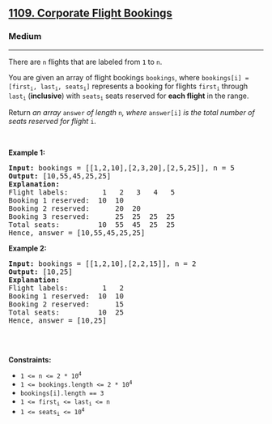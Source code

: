 <h2><a href="https://leetcode.com/problems/corporate-flight-bookings/">1109. Corporate Flight Bookings</a></h2><h3>Medium</h3><hr><div style="user-select: auto;"><p style="user-select: auto;">There are <code style="user-select: auto;">n</code> flights that are labeled from <code style="user-select: auto;">1</code> to <code style="user-select: auto;">n</code>.</p>

<p style="user-select: auto;">You are given an array of flight bookings <code style="user-select: auto;">bookings</code>, where <code style="user-select: auto;">bookings[i] = [first<sub style="user-select: auto;">i</sub>, last<sub style="user-select: auto;">i</sub>, seats<sub style="user-select: auto;">i</sub>]</code> represents a booking for flights <code style="user-select: auto;">first<sub style="user-select: auto;">i</sub></code> through <code style="user-select: auto;">last<sub style="user-select: auto;">i</sub></code> (<strong style="user-select: auto;">inclusive</strong>) with <code style="user-select: auto;">seats<sub style="user-select: auto;">i</sub></code> seats reserved for <strong style="user-select: auto;">each flight</strong> in the range.</p>

<p style="user-select: auto;">Return <em style="user-select: auto;">an array </em><code style="user-select: auto;">answer</code><em style="user-select: auto;"> of length </em><code style="user-select: auto;">n</code><em style="user-select: auto;">, where </em><code style="user-select: auto;">answer[i]</code><em style="user-select: auto;"> is the total number of seats reserved for flight </em><code style="user-select: auto;">i</code>.</p>

<p style="user-select: auto;">&nbsp;</p>
<p style="user-select: auto;"><strong style="user-select: auto;">Example 1:</strong></p>

<pre style="user-select: auto;"><strong style="user-select: auto;">Input:</strong> bookings = [[1,2,10],[2,3,20],[2,5,25]], n = 5
<strong style="user-select: auto;">Output:</strong> [10,55,45,25,25]
<strong style="user-select: auto;">Explanation:</strong>
Flight labels:        1   2   3   4   5
Booking 1 reserved:  10  10
Booking 2 reserved:      20  20
Booking 3 reserved:      25  25  25  25
Total seats:         10  55  45  25  25
Hence, answer = [10,55,45,25,25]
</pre>

<p style="user-select: auto;"><strong style="user-select: auto;">Example 2:</strong></p>

<pre style="user-select: auto;"><strong style="user-select: auto;">Input:</strong> bookings = [[1,2,10],[2,2,15]], n = 2
<strong style="user-select: auto;">Output:</strong> [10,25]
<strong style="user-select: auto;">Explanation:</strong>
Flight labels:        1   2
Booking 1 reserved:  10  10
Booking 2 reserved:      15
Total seats:         10  25
Hence, answer = [10,25]

</pre>

<p style="user-select: auto;">&nbsp;</p>
<p style="user-select: auto;"><strong style="user-select: auto;">Constraints:</strong></p>

<ul style="user-select: auto;">
	<li style="user-select: auto;"><code style="user-select: auto;">1 &lt;= n &lt;= 2 * 10<sup style="user-select: auto;">4</sup></code></li>
	<li style="user-select: auto;"><code style="user-select: auto;">1 &lt;= bookings.length &lt;= 2 * 10<sup style="user-select: auto;">4</sup></code></li>
	<li style="user-select: auto;"><code style="user-select: auto;">bookings[i].length == 3</code></li>
	<li style="user-select: auto;"><code style="user-select: auto;">1 &lt;= first<sub style="user-select: auto;">i</sub> &lt;= last<sub style="user-select: auto;">i</sub> &lt;= n</code></li>
	<li style="user-select: auto;"><code style="user-select: auto;">1 &lt;= seats<sub style="user-select: auto;">i</sub> &lt;= 10<sup style="user-select: auto;">4</sup></code></li>
</ul>
</div>